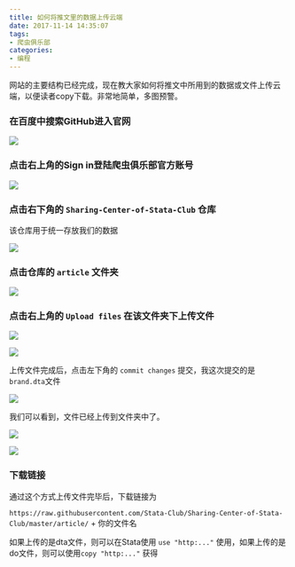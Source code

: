 ```yaml
---
title: 如何将推文里的数据上传云端
date: 2017-11-14 14:35:07
tags:
- 爬虫俱乐部
categories:
- 编程
---
```


网站的主要结构已经完成，现在教大家如何将推文中所用到的数据或文件上传云端，以便读者copy下载。非常地简单，多图预警。

<!--more-->

### 在百度中搜索GitHub进入官网

![](1.png)

### 点击右上角的Sign in登陆爬虫俱乐部官方账号

![](2.png)

### 点击右下角的 `Sharing-Center-of-Stata-Club` 仓库 

该仓库用于统一存放我们的数据

![](3.png)

### 点击仓库的 `article` 文件夹

![](5.png)

### 点击右上角的 `Upload files`  在该文件夹下上传文件

![](6.png)

![](7.png)

上传文件完成后，点击左下角的 `commit changes` 提交，我这次提交的是`brand.dta`文件

![](8.png)

我们可以看到，文件已经上传到文件夹中了。

![](9.png)

![](10.png)

### 下载链接

通过这个方式上传文件完毕后，下载链接为

`https://raw.githubusercontent.com/Stata-Club/Sharing-Center-of-Stata-Club/master/article/` + 你的文件名

如果上传的是dta文件，则可以在Stata使用  `use "http:..."` 使用，如果上传的是do文件，则可以使用`copy "http:..."` 获得 